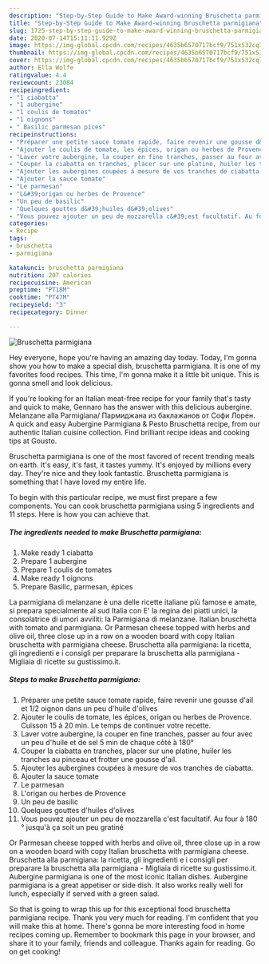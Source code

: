 ```yaml
---
description: "Step-by-Step Guide to Make Award-winning Bruschetta parmigiana"
title: "Step-by-Step Guide to Make Award-winning Bruschetta parmigiana"
slug: 1725-step-by-step-guide-to-make-award-winning-bruschetta-parmigiana
date: 2020-07-14T15:11:11.929Z
image: https://img-global.cpcdn.com/recipes/4635b6570717bcf9/751x532cq70/bruschetta-parmigiana-photo-principale-de-la-recette.jpg
thumbnail: https://img-global.cpcdn.com/recipes/4635b6570717bcf9/751x532cq70/bruschetta-parmigiana-photo-principale-de-la-recette.jpg
cover: https://img-global.cpcdn.com/recipes/4635b6570717bcf9/751x532cq70/bruschetta-parmigiana-photo-principale-de-la-recette.jpg
author: Ella Wolfe
ratingvalue: 4.4
reviewcount: 23084
recipeingredient:
- "1 ciabatta"
- "1 aubergine"
- "1 coulis de tomates"
- "1 oignons"
- " Basilic parmesan pices"
recipeinstructions:
- "Préparer une petite sauce tomate rapide, faire revenir une gousse d&#39;ail et 1/2 oignon dans un peu d&#39;huile d&#39;olives"
- "Ajouter le coulis de tomate, les épices, origan ou herbes de Provence. Cuisson 15 à 20 min. Le temps de continuer votre recette."
- "Laver votre aubergine, la couper en fine tranches, passer au four avec un peu d&#39;huile et de sel 5 min de chaque côté à 180°"
- "Couper la ciabatta en tranches, placer sur une platine, huiler les tranches au pinceau et frotter une gousse d&#39;ail."
- "Ajouter les aubergines coupées à mesure de vos tranches de ciabatta."
- "Ajouter la sauce tomate"
- "Le parmesan"
- "L&#39;origan ou herbes de Provence"
- "Un peu de basilic"
- "Quelques gouttes d&#39;huiles d&#39;olives"
- "Vous pouvez ajouter un peu de mozzarella c&#39;est facultatif. Au four à 180 ° jusqu&#39;à ça soit un peu gratiné"
categories:
- Recipe
tags:
- bruschetta
- parmigiana

katakunci: bruschetta parmigiana 
nutrition: 207 calories
recipecuisine: American
preptime: "PT18M"
cooktime: "PT47M"
recipeyield: "3"
recipecategory: Dinner

---
```



![Bruschetta parmigiana](https://img-global.cpcdn.com/recipes/4635b6570717bcf9/751x532cq70/bruschetta-parmigiana-photo-principale-de-la-recette.jpg)

Hey everyone, hope you're having an amazing day today. Today, I'm gonna show you how to make a special dish, bruschetta parmigiana. It is one of my favorites food recipes. This time, I'm gonna make it a little bit unique. This is gonna smell and look delicious.

If you&#39;re looking for an Italian meat-free recipe for your family that&#39;s tasty and quick to make, Gennaro has the answer with this delicious aubergine. Melanzane alla Parmigiana/ Пармиджана из баклажанов от Софи Лорен. A quick and easy Aubergine Parmigiana &amp; Pesto Bruschetta recipe, from our authentic Italian cuisine collection. Find brilliant recipe ideas and cooking tips at Gousto.

Bruschetta parmigiana is one of the most favored of recent trending meals on earth. It's easy, it's fast, it tastes yummy. It's enjoyed by millions every day. They're nice and they look fantastic. Bruschetta parmigiana is something that I have loved my entire life.


To begin with this particular recipe, we must first prepare a few components. You can cook bruschetta parmigiana using 5 ingredients and 11 steps. Here is how you can achieve that.

<!--inarticleads1-->

##### The ingredients needed to make Bruschetta parmigiana:

1. Make ready 1 ciabatta
1. Prepare 1 aubergine
1. Prepare 1 coulis de tomates
1. Make ready 1 oignons
1. Prepare  Basilic, parmesan, épices


La parmigiana di melanzane è una delle ricette italiane più famose e amate, si prepara specialmente al sud Italia con E&#39; la regina dei piatti unici, la consolatrice di umori avviliti: la Parmigiana di melanzane. Italian bruschetta with tomato and parmigiana. Or Parmesan cheese topped with herbs and olive oil, three close up in a row on a wooden board with copy Italian bruschetta with parmigiana cheese. Bruschetta alla parmigiana: la ricetta, gli ingredienti e i consigli per preparare la bruschetta alla parmigiana - Migliaia di ricette su gustissimo.it. 

<!--inarticleads2-->

##### Steps to make Bruschetta parmigiana:

1. Préparer une petite sauce tomate rapide, faire revenir une gousse d&#39;ail et 1/2 oignon dans un peu d&#39;huile d&#39;olives
1. Ajouter le coulis de tomate, les épices, origan ou herbes de Provence. Cuisson 15 à 20 min. Le temps de continuer votre recette.
1. Laver votre aubergine, la couper en fine tranches, passer au four avec un peu d&#39;huile et de sel 5 min de chaque côté à 180°
1. Couper la ciabatta en tranches, placer sur une platine, huiler les tranches au pinceau et frotter une gousse d&#39;ail.
1. Ajouter les aubergines coupées à mesure de vos tranches de ciabatta.
1. Ajouter la sauce tomate
1. Le parmesan
1. L&#39;origan ou herbes de Provence
1. Un peu de basilic
1. Quelques gouttes d&#39;huiles d&#39;olives
1. Vous pouvez ajouter un peu de mozzarella c&#39;est facultatif. Au four à 180 ° jusqu&#39;à ça soit un peu gratiné


Or Parmesan cheese topped with herbs and olive oil, three close up in a row on a wooden board with copy Italian bruschetta with parmigiana cheese. Bruschetta alla parmigiana: la ricetta, gli ingredienti e i consigli per preparare la bruschetta alla parmigiana - Migliaia di ricette su gustissimo.it. Aubergine parmigiana is one of the most iconic Italian dishes. Aubergine parmigiana is a great appetiser or side dish. It also works really well for lunch, especially if served with a green salad. 

So that is going to wrap this up for this exceptional food bruschetta parmigiana recipe. Thank you very much for reading. I'm confident that you will make this at home. There's gonna be more interesting food in home recipes coming up. Remember to bookmark this page in your browser, and share it to your family, friends and colleague. Thanks again for reading. Go on get cooking!
